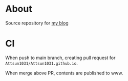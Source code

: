 # About

Source repository for [my blog](https://attsun1031.github.io/)

# CI

When push to main branch, creating pull request for `Attsun1031/Attsun1031.github.io`.

When merge above PR, contents are published to www.
